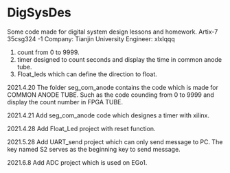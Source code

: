 # DigSysDes
Some code made for digital system design lessons and homework.
Artix-7 35csg324 -1
Company: Tianjin University
Engineer: xlxlqqq

1. count from 0 to 9999.
2. timer designed to count seconds and display the time in common anode tube.
3. Float_leds which can define the direction to float.

2021.4.20
The folder seg_com_anode contains the code which is made for COMMON ANODE TUBE. Such as the code counding from 0 to 9999 and display the count number in FPGA TUBE.

2021.4.21
Add seg_com_anode code which designes a timer with xilinx.

2021.4.28
Add Float_Led project with reset function.

2021.5.28
Add UART_send project which can only send message to PC.
The key named S2 serves as the beginning key to send message.

2021.6.8
Add ADC project which is used on EGo1.
